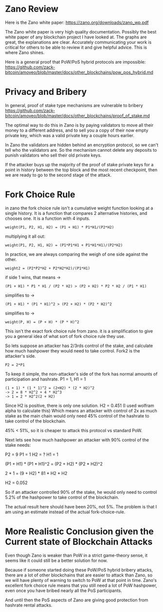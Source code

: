 Zano Review
=======

Here is the Zano white paper: https://zano.org/downloads/zano_wp.pdf

The Zano white paper is very high quality documentation. Possibly the best white paper of any blockchain project I have looked at.
The graphs are great, the explanations are clear.
Accurately communicating your work is critical for others to be able to review it and give helpful advice. This is where Zano shines.

Here is a general proof that PoW/PoS hybrid protocols are impossible: https://github.com/zack-bitcoin/amoveo/blob/master/docs/other_blockchains/pow_pos_hybrid.md


Privacy and Bribery
========

In general, proof of stake type mechanisms are vulnerable to bribery https://github.com/zack-bitcoin/amoveo/blob/master/docs/other_blockchains/proof_of_stake.md

The optimal way to do this in Zano is by paying validators to move all their money to a different address, and to sell you a copy of their now empty private key, which was a valid private key a couple hours earlier.

In Zano the validators are hidden behind an encryption protocol, so we can't tell who the validators are. So the mechanism cannot delete any deposits to punish validators who sell their old private keys.

If the attacker buys up the majority of the proof of stake private keys for a point in history between the top block and the most recent checkpoint, then we are ready to go to the second stage of the attack.

Fork Choice Rule
========

in zano the fork choice rule isn't a cumulative weight function looking at a single history.
It is a function that compares 2 alternative histories, and chooses one.
It is a function with 4 inputs.

```
weight(P1, P2, H1, H2) = (P1 + H1) * P1*H1/(P2*H2)
```

multiplying it all out:
```
weight(P1, P2, H1, H2) = (P1*P1*H1 + P1*H1*H1)/(P2*H2)
```

In practice, we are always comparing the weigh of one side against the other.

```
weight2 = (P2*P2*H2 + P2*H2*H2)/(P1*H1)
```

if side 1 wins, that means ->
```
(P1 + H1) * P1 * H1 / (P2 * H2) > (P2 + H2) * P2 * H2 / (P1 * H1)
```
simplifies to ->
```
(P1 + H1) * (P1 * H1)^2 > (P2 + H2) * (P2 * H2)^2
```
simplifies to ->
```
weight(P, H) = (P + H) * (P * H)^2
```
This isn't the exact fork choice rule from zano. it is a simplification to give you a general idea of what sort of fork choice rule they use.

So lets suppose an attacker has 2/3rds control of the stake, and calculate how much hashpower they would need to take control. Fork2 is the attacker's side.

`P2 = 2*P1`

To keep it simple, the non-attacker's side of the fork has normal amounts of participation and hashrate. P1 = 1, H1 = 1

```
(1 + 1) * (1 * 1)^2 = (2+H2) * (2 * H2)^2
-> 2 = 8 * H2^2 + 4 * H2^3
-> 1 = 2 * H2^2(2 + H2)
```

Since H2 is positive, there is only one solution. H2 = 0.451 (I used wolfram alpha to calculate this)
Which means an attacker with control of 2x as much stake as the main chain would only need 45% control of the hashrate to take control of the blockchain.

45% < 51%, so it is cheaper to attack this protocol vs standard PoW.


Next lets see how much hashpower an attacker with 90% control of the stake needs:

P2 = 9
P1 = 1
H2 = ?
H1 = 1

(P1 + H1) * (P1 * H1)^2 = (P2 + H2) * (P2 * H2)^2

2 * 1 = (9 + H2) * 81 * H2 * H2

H2 = 0.052

So if an attacker controlled 90% of the stake, he would only need to control 5.2% of the hashpower to take control of the blockchain.

The actual result here should have been 20%, not 5%.
The problem is that I am using an estimate instead of the actual fork-choice-rule.


More Realistic Conclusion given the Current state of Blockchain Attacks
===========

Even though Zano is weaker than PoW in a strict game-theory sense, it seems like it could still be a better solution for now.

Because if someone started doing these PoW/PoS hybrid bribery attacks, there are a lot of other blockchains that are easier to attack than Zano, so we will have plenty of warning to switch to PoW at that point in time. Zano's excellent fork choice rule means that you still need a lot of PoW hashpower, even once you have bribed nearly all the PoS participants.

And until then the PoS aspects of Zano are giving good protection from hashrate rental attacks.
